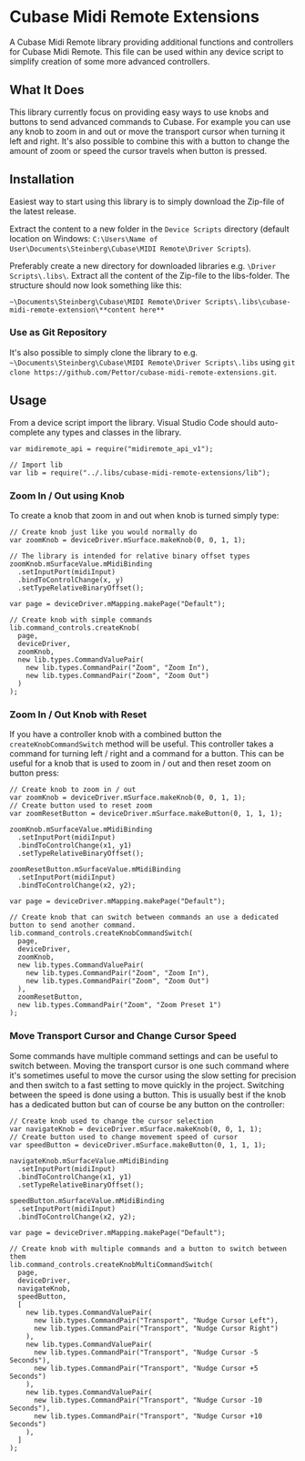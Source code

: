 # Cubase Midi Remote Extensions

A Cubase Midi Remote library providing additional functions and controllers for Cubase Midi Remote. This file can be used within any device script to simplify creation of some more advanced controllers.


## What It Does

This library currently focus on providing easy ways to use knobs and buttons to send advanced commands to Cubase. For example you can use any knob to zoom in and out or move the transport cursor when turning it left and right. It's also possible to combine this with a button to change the amount of zoom or speed the cursor travels when button is pressed.


## Installation

Easiest way to start using this library is to simply download the Zip-file of the latest release.

Extract the content to a new folder in the `Device Scripts` directory (default location on Windows: `C:\Users\Name of User\Documents\Steinberg\Cubase\MIDI Remote\Driver Scripts`).

Preferably create a new directory for downloaded libraries e.g. `\Driver Scripts\.libs\`. Extract all the content of the Zip-file to the libs-folder. The structure should now look something like this:

`~\Documents\Steinberg\Cubase\MIDI Remote\Driver Scripts\.libs\cubase-midi-remote-extension\**content here**`

### Use as Git Repository 

It's also possible to simply clone the library to e.g. `~\Documents\Steinberg\Cubase\MIDI Remote\Driver Scripts\.libs` using `git clone https://github.com/Pettor/cubase-midi-remote-extensions.git`.


## Usage

From a device script import the library. Visual Studio Code should auto-complete any types and classes in the library.

```
var midiremote_api = require("midiremote_api_v1");

// Import lib
var lib = require("../.libs/cubase-midi-remote-extensions/lib");
```


### Zoom In / Out using Knob

To create a knob that zoom in and out when knob is turned simply type:

```
// Create knob just like you would normally do
var zoomKnob = deviceDriver.mSurface.makeKnob(0, 0, 1, 1);

// The library is intended for relative binary offset types
zoomKnob.mSurfaceValue.mMidiBinding
  .setInputPort(midiInput)
  .bindToControlChange(x, y)
  .setTypeRelativeBinaryOffset();

var page = deviceDriver.mMapping.makePage("Default");

// Create knob with simple commands
lib.command_controls.createKnob(
  page,
  deviceDriver,
  zoomKnob,
  new lib.types.CommandValuePair(
    new lib.types.CommandPair("Zoom", "Zoom In"),
    new lib.types.CommandPair("Zoom", "Zoom Out")
  )
);
```


### Zoom In / Out Knob with Reset 

If you have a controller knob with a combined button the `createKnobCommandSwitch` method will be useful. This controller takes a command for turning left / right and a command for a button. This can be useful for a knob that is used to zoom in / out and then reset zoom on button press:

```
// Create knob to zoom in / out
var zoomKnob = deviceDriver.mSurface.makeKnob(0, 0, 1, 1);
// Create button used to reset zoom
var zoomResetButton = deviceDriver.mSurface.makeButton(0, 1, 1, 1);

zoomKnob.mSurfaceValue.mMidiBinding
  .setInputPort(midiInput)
  .bindToControlChange(x1, y1)
  .setTypeRelativeBinaryOffset();

zoomResetButton.mSurfaceValue.mMidiBinding
  .setInputPort(midiInput)
  .bindToControlChange(x2, y2);

var page = deviceDriver.mMapping.makePage("Default");

// Create knob that can switch between commands an use a dedicated button to send another command.
lib.command_controls.createKnobCommandSwitch(
  page,
  deviceDriver,
  zoomKnob,
  new lib.types.CommandValuePair(
    new lib.types.CommandPair("Zoom", "Zoom In"),
    new lib.types.CommandPair("Zoom", "Zoom Out")
  ),
  zoomResetButton,
  new lib.types.CommandPair("Zoom", "Zoom Preset 1")
);
```


### Move Transport Cursor and Change Cursor Speed

Some commands have multiple command settings and can be useful to switch between. Moving the transport cursor is one such command where it's sometimes useful to move the cursor using the slow setting for precision and then switch to a fast setting to move quickly in the project. Switching between the speed is done using a button. This is usually best if the knob has a dedicated button but can of course be any button on the controller:

```
// Create knob used to change the cursor selection
var navigateKnob = deviceDriver.mSurface.makeKnob(0, 0, 1, 1);
// Create button used to change movement speed of cursor
var speedButton = deviceDriver.mSurface.makeButton(0, 1, 1, 1);

navigateKnob.mSurfaceValue.mMidiBinding
  .setInputPort(midiInput)
  .bindToControlChange(x1, y1)
  .setTypeRelativeBinaryOffset();

speedButton.mSurfaceValue.mMidiBinding
  .setInputPort(midiInput)
  .bindToControlChange(x2, y2);

var page = deviceDriver.mMapping.makePage("Default");

// Create knob with multiple commands and a button to switch between them
lib.command_controls.createKnobMultiCommandSwitch(
  page,
  deviceDriver,
  navigateKnob,
  speedButton,
  [
    new lib.types.CommandValuePair(
      new lib.types.CommandPair("Transport", "Nudge Cursor Left"),
      new lib.types.CommandPair("Transport", "Nudge Cursor Right")
    ),
    new lib.types.CommandValuePair(
      new lib.types.CommandPair("Transport", "Nudge Cursor -5 Seconds"),
      new lib.types.CommandPair("Transport", "Nudge Cursor +5 Seconds")
    ),
    new lib.types.CommandValuePair(
      new lib.types.CommandPair("Transport", "Nudge Cursor -10 Seconds"),
      new lib.types.CommandPair("Transport", "Nudge Cursor +10 Seconds")
    ),
  ]
);
```
